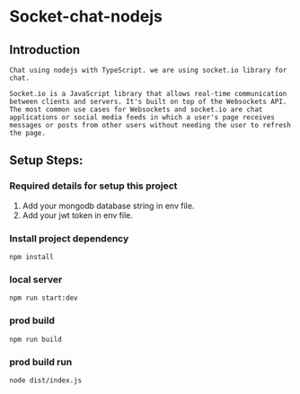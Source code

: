 # Socket-chat-nodejs

## Introduction
    Chat using nodejs with TypeScript. we are using socket.io library for chat.

    Socket.io is a JavaScript library that allows real-time communication between clients and servers. It's built on top of the Websockets API.  The most common use cases for Websockets and socket.io are chat applications or social media feeds in which a user's page receives messages or posts from other users without needing the user to refresh the page. 

## Setup Steps:
### Required details for setup this project
   1. Add your mongodb database string in env file.
   2. Add your jwt token in env file.
### Install project dependency
`npm install`
### local server
`npm run start:dev`
### prod build
`npm run build`
### prod build run
`node dist/index.js`